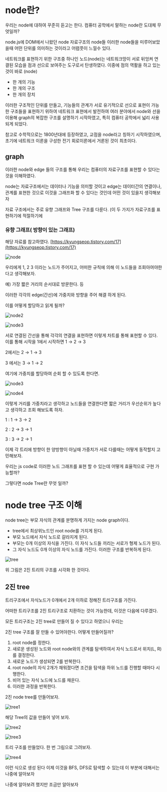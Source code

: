 # node란?

우리는 node에 대하여 꾸준히 듣고는 한다. 컴퓨터 공학에서 말하는 node란 도대체 무엇일까?

node.js에 DOM에서 나왔던 node 자료구조의 node들 이러한 node들을 미루어보았을때 어떤 단위를 의미하는 것이라고 어렴풋이 느낄수 있다.

네트워크를 표현하기 위한 구조중 하나인 노드(node)는 네트워크망이 서로 뒤엉켜 연결된 모습을 점과 선으로 보여주는 도구로서 탄생하였다. 이중에 점의 역활을 하고 있는 것이 바로 (node)

- 한 개의 기능
- 한 개의 구조
- 한 개의 장치

이러한 구조적인 단위를 만들고, 기능들의 관계가 서로 유기적으로 선으로 표현이 가능한 구조들을 표현하기 위하여 네트워크 표현에서 발전하여 여러 분야에서 node와 선을 이용해 graph의 복잡한 구조를 설명하기 시작하였고, 특히 컴퓨터 공학에서 넓리 사용되게 되었다.

참고로 수학적으로는 1800년대에 등장하였고, 교점을 node라고 칭하기 시작하였으며, 초기에 네트워크 이론을 구성한 전기 회로이론에서 거론된 것이 최초이다.

## graph

이러한 node와 edge 들의 구조를 통해 우리는 컴퓨터의 자료구조를 표현할 수 있다는 것을 이해하였다.

node는 자료구조에서는 데이터나 기능을 의미할 것이고 edge는 데이터간의 연결이나, 관계를 표현한 것으로 이것을 그래프화 할 수 있다는 것인데 어떤 것이 있을지 생각해보자

자료 구조에서는 주로 유향 그래프와 Tree 구조를 다룬다. (이 두 가지가 자료구조를 표현하기에 적절하기에

### 유향 그래프( 방향이 있는 그래프)

해당 자료를 참고하였다. [https://kyungseop.tistory.com/17](https://kyungseop.tistory.com/17)

![node](./src/node.png)

우리에게 1, 2 3 이라는 노드가 주어지고, 어떠한 규칙에 의해 이 노드들을 조회아여야한다고 생각해보자.

예) 가장 짧은 거리의 순서대로 방문한다. 등

이러한 각각의 edge(간선)에 가중치와 방향을 주어 해결 하게 된다.

이를 어떻게 할당하고 읽게 될까?

![node2](./src/node1.png)

![node3](./src/node2.png)

서로 연결된 간선을 통해 각각의 연결을 표현하면 이렇게 차트를 통해 표현할 수 있다.
이를 통해 시작을 1에서 시작하면 1 → 2 → 3

2에서는  2 → 1 → 3

3 에서는 3 → 1 → 2

여기에 가중치를 할당하여 순회 할 수 있도록 한다면.

![node3](./src/node3.png)

![node4](./src/node4.png)

이렇게 거리를 가중치라고 생각하고 노드들을 연결한다면 짧은 거리가 우선순위가 높다고 생각하고 조회 해보도록 하자.

1 : 1 → 3 → 2

2 : 2 → 3 → 1

3 : 3 → 2 → 1

이제 각 트리에 방향이 한 양방향이 아닐때 가중치가 서로 다를때는 어떻게 동작할지 고민해보자.

우리는 js code로 이러한 노드 그래프를 표현 할 수 있는데 어떻게 효율적으로 구현 가능할까?

그렇다면 node Tree란 무엇 일까?

# node tree 구조 이해

node tree는 부모 자식의 관계를 분명하게 가지는 node graph이다.

- tree에서 최상위노드인 root node를 가지게 된다.
- 부모 노드에서 자식 노드로 갈라지게 된다.
- 부모는 0개 이상의 자식을 가진다. 이 자식 노드들 끼리는 서로가 형제 노드가 된다.
- 그 자식 노드도 0개 이상의 자식 노드를 가진다. 이러한 구조를 반복하게 된다.

![tree](./src/tree.jpeg)

위 그림은 2진 트리의 구조를 시각화 한 것이다.

## 2진 tree

트리구조에서 자식노드가 0개에서 2개 이하로 정해진  트리구조를 가진다.

어떠한 트리구조를 2진 트리구조로 치환하는 것이 가능한데, 이것은 다음에 다루겠다.

모든 트리구조는 2진 tree로 만들어 질 수 있다고 하였으니 우리는

2진 tree 구조를 잘 만들 수 있어야한다. 어떻게 만들어질까?

1. root node를 정한다.
2. 새로운 생성된 노드와 root node와의 관계를 탐색하여서 자식 노드로서 위치(L, R)를 결정한다.
3. 새로운 노드가 생성되면  2를 반복한다.
4. root node의 자식 2개가 채워졌다면 조건을 탐색을 하위 노드를 진행할 때마다 시행한다.
5. 비어 있는 자식 노드에 노드를 채운다.
6. 이러한 과정을 반복한다.

2진 node tree를 만들어보자.

![tree1](./src/tree1.png)

해당 Tree의 값을 만들어 넣어 보자.

![tree2](./src/tree2.png)

![tree3](./src/tree3.png)

트리 구조를 만들었다. 한 번 그림으로 그려보자.

![tree4](./src/tree4.png)

이런 식으로 생성 된다 이제 이것을 BFS, DFS로 탐색할 수 있는데 이 부분에 대해서는 나중에 알아보자

나중에 알아보려 했지만 조금만 알아보자
